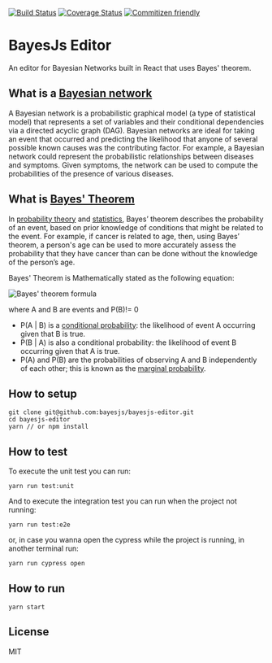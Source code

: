 [![Build Status](https://travis-ci.org/bayesjs/bayesjs-editor.svg?branch=master)](https://travis-ci.org/bayesjs/bayesjs-editor)
[![Coverage Status](https://coveralls.io/repos/github/bayesjs/bayesjs-editor/badge.svg)](https://coveralls.io/github/bayesjs/bayesjs-editor)
[![Commitizen friendly](https://img.shields.io/badge/commitizen-friendly-brightgreen.svg)](http://commitizen.github.io/cz-cli/)

# BayesJs Editor

An editor for Bayesian Networks built in React that uses Bayes' theorem.

## What is a [Bayesian network](https://en.wikipedia.org/wiki/Bayesian_network)

A Bayesian network is a probabilistic graphical model (a type of statistical model) that represents a set of variables and their conditional dependencies via a directed acyclic graph (DAG). Bayesian networks are ideal for taking an event that occurred and predicting the likelihood that anyone of several possible known causes was the contributing factor. For example, a Bayesian network could represent the probabilistic relationships between diseases and symptoms. Given symptoms, the network can be used to compute the probabilities of the presence of various diseases.

## What is [Bayes' Theorem](https://en.wikipedia.org/wiki/Bayes%27_theorem)

In [probability theory](https://en.wikipedia.org/wiki/Probability_theory) and [statistics](https://en.wikipedia.org/wiki/Statistics), Bayes’ theorem describes the probability of an event, based on prior knowledge of conditions that might be related to the event. For example, if cancer is related to age, then, using Bayes’ theorem, a person's age can be used to more accurately assess the probability that they have cancer than can be done without the knowledge of the person’s age.

Bayes' Theorem is Mathematically stated as the following equation:

![Bayes' theorem formula](https://wikimedia.org/api/rest_v1/media/math/render/svg/87c061fe1c7430a5201eef3fa50f9d00eac78810)

where A and B are events and P(B)!= 0

- P(A | B) is a [conditional probability](https://en.wikipedia.org/wiki/Conditional_probability): the likelihood of event A occurring given that B is true.
- P(B | A) is also a conditional probability: the likelihood of event B occurring given that A is true.
- P(A) and P(B) are the probabilities of observing A and B independently of each other; this is known as the [marginal probability](https://en.wikipedia.org/wiki/Marginal_distribution).

## How to setup

```
git clone git@github.com:bayesjs/bayesjs-editor.git
cd bayesjs-editor
yarn // or npm install
```

## How to test

To execute the unit test you can run:

```
yarn run test:unit
```

And to execute the integration test you can run when the project not running:

```
yarn run test:e2e
```

or, in case you wanna open the cypress while the project is running, in another terminal run:

```
yarn run cypress open
```

## How to run

```
yarn start
```

## License

MIT
